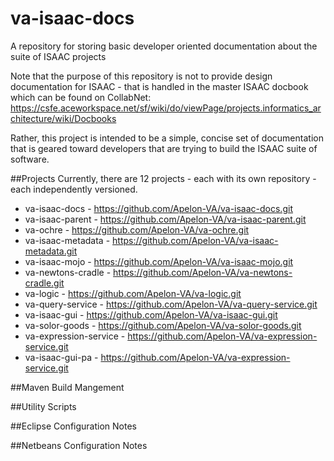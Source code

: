 # va-isaac-docs
A repository for storing basic developer oriented documentation about the suite of ISAAC projects

Note that the purpose of this repository is not to provide design documentation for ISAAC - that is handled in the master ISAAC 
docbook which can be found on CollabNet:  https://csfe.aceworkspace.net/sf/wiki/do/viewPage/projects.informatics_architecture/wiki/Docbooks

Rather, this project is intended to be a simple, concise set of documentation that is geared toward developers that are trying to build
the ISAAC suite of software.

##Projects
Currently, there are 12 projects - each with its own repository - each independently versioned.

- va-isaac-docs - https://github.com/Apelon-VA/va-isaac-docs.git
- va-isaac-parent - https://github.com/Apelon-VA/va-isaac-parent.git
- va-ochre - https://github.com/Apelon-VA/va-ochre.git
- va-isaac-metadata - https://github.com/Apelon-VA/va-isaac-metadata.git
- va-isaac-mojo - https://github.com/Apelon-VA/va-isaac-mojo.git
- va-newtons-cradle - https://github.com/Apelon-VA/va-newtons-cradle.git
- va-logic - https://github.com/Apelon-VA/va-logic.git
- va-query-service - https://github.com/Apelon-VA/va-query-service.git
- va-isaac-gui - https://github.com/Apelon-VA/va-isaac-gui.git
- va-solor-goods - https://github.com/Apelon-VA/va-solor-goods.git
- va-expression-service - https://github.com/Apelon-VA/va-expression-service.git
- va-isaac-gui-pa - https://github.com/Apelon-VA/va-expression-service.git

##Maven Build Mangement


##Utility Scripts

##Eclipse Configuration Notes

##Netbeans Configuration Notes


